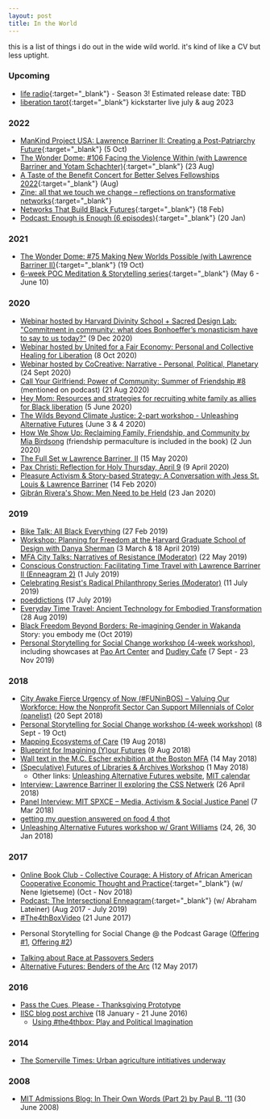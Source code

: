 ```yaml
---
layout: post
title: In the World
---
```


this is a list of things i do out in the wide wild world. it's kind of like a CV but less uptight.

### Upcoming

* [life radio](https://www.liferadiopodcast.com/){:target="_blank"} - Season 3! Estimated release date: TBD
* [liberation tarot](https://tinyurl.com/LiberationTarot){:target="_blank"} kickstarter live july & aug 2023


### 2022

* [ManKind Project USA: Lawrence Barriner II: Creating a Post-Patriarchy Future](https://newengland.mkpusa.org/lawrence-barriner-ii-creating-a-post-patriarchy-future/){:target="_blank"} (5 Oct)
* [The Wonder Dome: #106 Facing the Violence Within (with Lawrence Barriner and Yotam Schachter)](https://podcasts.apple.com/us/podcast/106-facing-the-violence-within-with-lawrence/id1508389232?i=1000577093794){:target="_blank"} (23 Aug)
* [A Taste of the Benefit Concert for Better Selves Fellowships 2022](https://www.youtube.com/watch?v=xe9oPMA2vMU&t=156s){:target="_blank"} (Aug)
* [Zine: all that we touch we change – reflections on transformative networks](https://drive.google.com/file/d/1Zsgax5GdJTKe9xaIoV3_1fRQ2Pm4yPZz/view?usp=drive_link){:target="_blank"}
* [Networks That Build Black Futures](https://mailchi.mp/65a1981c738e/networks-that-build-black-futures-the-black-social-change-economy-5239456){:target="_blank"} (18 Feb)
* [Podcast: Enough is Enough (6 episodes)](https://anchor.fm/enoughisenoughisenough){:target="_blank"} (20 Jan)

### 2021

* [The Wonder Dome: #75 Making New Worlds Possible (with Lawrence Barriner II)](https://mindfulcreative.coach/the-wonder-dome/2021/10/19/75-lawrence-barriner){:target="_blank"} (19 Oct)
* [6-week POC Meditation & Storytelling series](https://docs.google.com/document/d/1X0WiPZ8srwWC6SZrD9qVsmDTNQ4gW6YWbDw4tammFU8/edit){:target="_blank"} (May 6 - June 10)

### 2020

* [Webinar hosted by Harvard Divinity School + Sacred Design Lab: "Commitment in community: what does Bonhoeffer’s monasticism have to say to us today?"](https://docs.google.com/document/d/1D98ESudM06yFoUZ1jrZhFqiK99FWN0k5Ate0q5bQ_UI/edit#) (9 Dec 2020)
* [Webinar hosted by United for a Fair Economy: Personal and Collective Healing for Liberation](https://www.faireconomy.org/healing_for_liberation) (8 Oct 2020)
* [Webinar hosted by CoCreative: Narrative - Personal, Political, Planetary](https://www.wearecocreative.com/post/narrative-personal-political-planetary-september-2020) (24 Sept 2020)
* [Call Your Girlfriend: Power of Community: Summer of Friendship #8](https://overcast.fm/+FfB3ExW2M/28:57) (mentioned on podcast) (21 Aug 2020)
* [Hey Mom: Resources and strategies for recruiting white family as allies for Black liberation](http://bit.ly/hey-mom_) (5 June 2020)
* [The Wilds Beyond Climate Justice: 2-part workshop - Unleashing Alternative Futures](https://unleashingalternativefutures.wordpress.com/wilds-beyond-climate-justice/) (June 3 & 4 2020) 
* [How We Show Up: Reclaiming Family, Friendship, and Community by Mia Birdsong](http://www.miabirdsong.com/how-we-show-up) (friendship permaculture is included in the book) (2 Jun 2020)
* [The Full Set w Lawrence Barriner, II](https://open.spotify.com/episode/2bsAnHvKe6wKYaIDynzWhh?si=3Ba6Lo0XQFq53ZAUWFJhdA) (15 May 2020)
* [Pax Christi: Reflection for Holy Thursday, April 9](https://paxchristiusa.org/2020/04/08/reflection-for-holy-thursday-april-9/) (9 April 2020)
* [Pleasure Activism & Story-based Strategy: A Conversation with Jess St. Louis & Lawrence Barriner](https://www.storybasedstrategy.org/blog-full/2020/2/14/pleasure-activism-amp-story-based-strategy-a-conversation-with-jess-st-louis-amp-lawrence-barriner) (14 Feb 2020)
* [Gibrán Rivera's Show: Men Need to be Held](https://www.gibranrivera.com/the-show/2020/5/21/lawrence-barriner-ii-men-need-to-be-held) (23 Jan 2020)


### 2019

* [Bike Talk: All Black Everything](https://soundcloud.com/lawrence-barriner-ii/bike-talk-02-27-19) (27 Feb 2019)
* [Workshop: Planning for Freedom at the Harvard Graduate School of Design with Danya Sherman](https://imgur.com/5yy2v1g) (3 March & 18 April 2019)
* [MFA City Talks: Narratives of Resistance (Moderator)](https://www.mfa.org/programs/special-event/the-city-talks-narratives-of-resistance) (22 May 2019)
* [Conscious Construction: Facilitating Time Travel with Lawrence Barriner II (Enneagram 2)](https://consciousconstruction.libsyn.com/facilitating-time-travel-with-lawrence-barriner-ii-enneagram-2) (1 July 2019)
* [Celebrating Resist's Radical Philanthropy Series (Moderator)](https://www.eventbrite.com/e/celebrating-resists-radical-philanthropy-series-tickets-60629380108#) (11 July 2019)
* [poeddictions](https://soundcloud.com/lawrence-barriner-ii/poeddictions-lawrence-barriner-ii-17-july-2019/s-UP7oX) (17 July 2019)
* [Everyday Time Travel: Ancient Technology for Embodied Transformation](http://worldfellowship.org/event/everyday-time-travel-ancient-technology-for-embodied-transformation/) (28 Aug 2019)
* [Black Freedom Beyond Borders: Re-imagining Gender in Wakanda](https://www.wakandadreamlab.com/re-imaginegender) Story: you embody me (Oct 2019)
* [Personal Storytelling for Social Change workshop (4-week workshop)](https://www.podcastgarage.org/events/personal-storytelling-for-social-change-zrj3n), including showcases at [Pao Art Center](https://www.podcastgarage.org/events/2019/11/8/personal-storytelling-for-social-change-showcase-dudley-cafe-px8s4) and [Dudley Cafe](https://www.podcastgarage.org/events/2019/11/8/personal-storytelling-for-social-change-showcase-dudley-cafe) (7 Sept - 23 Nov 2019)

### 2018
* [City Awake Fierce Urgency of Now (#FUNinBOS) – Valuing Our Workforce: How the Nonprofit Sector Can Support Millennials of Color (panelist)](https://www.tsne.org/blog/7-things-nonprofits-can-do-support-millennials-color-sector) (20 Sept 2018)
* [Personal Storytelling for Social Change workshop (4-week workshop)](https://www.podcastgarage.org/events/personal-storytelling-for-social-change) (8 Sept - 19 Oct)
* [Mapping Ecosystems of Care](http://oldoakdojo.com/event/mapping-our-ecosystems-of-care/) (19 Aug 2018)
* [Blueprint for Imagining (Y)our Futures](https://medium.com/predict/blueprint-for-imagining-y-our-futures-18bc90758793) (9 Aug 2018)
* [Wall text in the M.C. Escher exhibition at the Boston MFA](https://www.instagram.com/p/BixhjbGnU6H/?taken-by=lqb2) (14 May 2018)
* [(Speculative) Futures of Libraries & Archives Workshop](https://twitter.com/sofiayleung/status/988883562597441537) (1 May 2018)
    - Other links: [Unleashing Alternative Futures website](https://unleashingalternativefutures.wordpress.com), [MIT calendar](https://calendar.mit.edu/event/unleashing_alternative_futures_constructing_new_worlds_through_imagination_narrative_and_radical_hope)
* [Interview: Lawrence Barriner II exploring the CSS Netwerk](https://www.storybasedstrategy.org/blog-full/2018/4/26/interview-lawrence-barriner-ii-exploring-the-css-netwerk) (26 April 2018)
* [Panel Interview: MIT SPXCE – Media, Activism & Social Justice Panel](https://soundcloud.com/colab-radio/mit-spxce-media-activism-social-justice-panel) (7 Mar 2018)
* [getting my question answered on food 4 thot](https://overcast.fm/+LP1XlrNc0/3:14)
* [Unleashing Alternative Futures workshop w/ Grant Williams]() (24, 26, 30 Jan 2018)

### 2017
* [Online Book Club - Collective Courage: A History of African American Cooperative Economic Thought and Practice](https://collectivecouragebookclub.wordpress.com/){:target="_blank"} (w/ Nene Igietseme) (Oct - Nov 2018)
* [Podcast: The Intersectional Enneagram](https://intersectionalenneagram.tumblr.com/){:target="_blank"} (w/ Abraham Lateiner) (Aug 2017 - July 2019)
* [#The4thBoxVideo](https://www.youtube.com/watch?v=5amBkni2TyY) (21 June 2017)
- Personal Storytelling for Social Change @ the Podcast Garage ([Offering #1](https://www.podcastgarage.org/events/2017/8/5/personal-storytelling-for-social-change), [Offering #2](https://www.podcastgarage.org/events/2017/8/5/personal-storytelling-for-social-change-h3kpf))
* [Talking about Race at Passovers Seders](http://bit.ly/TalkingAboutRaceAtPassoverSeders)
* [Alternative Futures: Benders of the Arc](http://colabradio.mit.edu/alternative-futures-benders-of-the-arc/) (12 May 2017)

### 2016
* [Pass the Cues, Please - Thanksgiving Prototype](https://drive.google.com/file/d/0B_VvOEA19QgNNzN2blB1M0l0eTA/view?usp=sharing)
* [IISC blog post archive](http://interactioninstitute.org/author/lawrence/) (18 January - 21 June 2016)
    - [Using #the4thbox: Play and Political Imagination](http://interactioninstitute.org/using-the4thbox-play-and-political-imagination/)

### 2014
* [The Somerville Times: Urban agriculture intitiatives underway](http://www.thesomervilletimes.com/archives/49932)

### 2008

* [MIT Admissions Blog: In Their Own Words (Part 2) by Paul B. '11](https://mitadmissions.org/blogs/entry/in_their_own_words_part_2/) (30 June 2008)